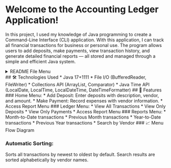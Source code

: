 # Welcome to the Accounting Ledger Application!
In this project, I used my knowledge of Java programming to create a Command-Line Interface (CLI) application.
With this application, I can track all financial transactions for business or personal use.
The program allows users to add deposits, make payments, view transaction history, and generate detailed financial reports — all stored and managed through a simple and efficient Java system.
<details>
  <summary>README File Menu</summary>
- [🛠 Technologies Used](#🛠headers)
- [Text Formatting](#text-formatting)
- [Lists](#lists)
- [Code Examples](#code-examples)
- [Tables](#tables)
- [Links and Anchors](#links-and-anchors)
- [Images](#images)
- [Blockquotes](#blockquotes)
- [Task Lists](#task-lists)
- [Collapsible Sections](#collapsible-sections)
- [Footnotes](#footnotes)

  

</details>
## 🛠 Technologies Used
  * Java 17+1111
  * File I/O (BufferedReader, FileWriter)
  * Collections API (ArrayList, Comparator)
  * Java Time API (LocalDate, LocalTime, LocalDateTime, DateTimeFormatter)
## 🧠 Features
### Home Menu:                                         
   * Add Deposit: Enter deposits with description, vendor, and amount.
   * Make Payment: Record expenses with vendor information.
   *  Access Report Menu
### Ledger Menu:
  * View All Transactions
  * View Only Deposits
  * View Only Payments
  * Access Report Menu
### Reports Menu:
   * Month-to-Date transactions
   * Previous Month transactions
   * Year-to-Date transactions
   * Previous Year transactions
   * Search by Vendor
### 📈 Menu Flow Diagram


### Automatic Sorting:
Sorts all transactions by newest to oldest by default. Search results are sorted alphabetically by vendor names.
